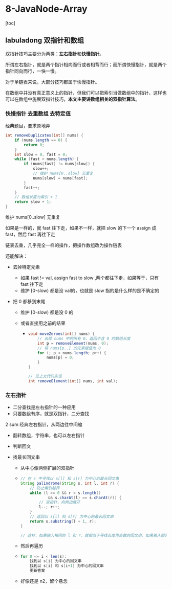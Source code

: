 # 8-JavaNode-Array

[toc]

## labuladong 双指针和数组

双指针技巧主要分为两类：**左右指针**和**快慢指针**。

所谓左右指针，就是两个指针相向而行或者相背而行；而所谓快慢指针，就是两个指针同向而行，一快一慢。

对于单链表来说，大部分技巧都属于快慢指针。

在数组中并没有真正意义上的指针，但我们可以把索引当做数组中的指针，这样也可以在数组中施展双指针技巧，**本文主要讲数组相关的双指针算法**。

### 快慢指针 去重数组 去特定值

经典题目，要求原地弄

```java
int removeDuplicates(int[] nums) {
    if (nums.length == 0) {
        return 0;
    }
    int slow = 0, fast = 0;
    while (fast < nums.length) {
        if (nums[fast] != nums[slow]) {
            slow++;
            // 维护 nums[0..slow] 无重复
            nums[slow] = nums[fast];
        }
        fast++;
    }
    // 数组长度为索引 + 1
    return slow + 1;
}
```

维护 nums[0..slow] 无重复

如果是一样的，就 fast 往下走，如果不一样，就把 slow 的下一个 assign 成 fast，然后 fast 再往下走

链表去重，几乎完全一样的操作，把操作数组改为操作链表

还能解决：

* 去掉特定元素

  * 如果 fast != val, assign fast to slow ,两个都往下走，如果等于，只有 fast 往下走
  * 维护 [0-slow) 都是没 val的，也就是 slow 指的是什么样的是不确定的

* 把 0 都移到末尾

  * 维护 [0-slow) 都是没 0 的

  * 或者直接用之前的结果 

    * ```java
      void moveZeroes(int[] nums) {
          // 去除 nums 中的所有 0，返回不含 0 的数组长度
          int p = removeElement(nums, 0);
          // 将 nums[p..] 的元素赋值为 0
          for (; p < nums.length; p++) {
              nums[p] = 0;
          }
      }
      
      // 见上文代码实现
      int removeElement(int[] nums, int val);
      ```

### 左右指针

* 二分查找是左右指针的一种应用
* 只要数组有序，就是双指针，二分查找

2 sum 经典左右指针，从两边往中间缩

* 翻转数组，字符串，也可以左右指针
* 判断回文



* 找最长回文串

  * 从中心像两侧扩展的双指针

  * ```java
    // 在 s 中寻找以 s[l] 和 s[r] 为中心的最长回文串
    String palindrome(String s, int l, int r) {
        // 防止索引越界
        while (l >= 0 && r < s.length()
                && s.charAt(l) == s.charAt(r)) {
            // 双指针，向两边展开
            l--; r++;
        }
        // 返回以 s[l] 和 s[r] 为中心的最长回文串
        return s.substring(l + 1, r);
    }
    
    // 这样，如果输入相同的 l 和 r，就相当于寻找长度为奇数的回文串，如果输入相邻的 l 和 r，则相当于寻找长度为偶数的回文串。
    ```

  * 然后再遍历

  * ```java
    for 0 <= i < len(s):
        找到以 s[i] 为中心的回文串
        找到以 s[i] 和 s[i+1] 为中心的回文串
        更新答案
    ```

  * 好像还是 n2，留个悬念